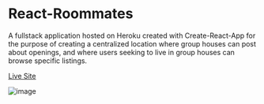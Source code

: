 # React-Roommates

A fullstack application hosted on Heroku created with Create-React-App for the purpose of creating a centralized location where group houses can post about openings, and where users seeking to live in group houses can browse specific listings.

[Live Site](https://roommates-fullstack.herokuapp.com/)

![image](https://imgur.com/a/swtBrZI)

